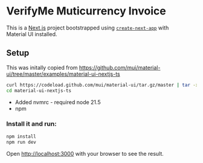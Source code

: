 # VerifyMe Muticurrency Invoice

This is a [Next.js](https://nextjs.org/) project bootstrapped using [`create-next-app`](https://github.com/vercel/next.js/tree/HEAD/packages/create-next-app) with Material UI installed.

## Setup

This was initally copied from https://github.com/mui/material-ui/tree/master/examples/material-ui-nextjs-ts

```bash
curl https://codeload.github.com/mui/material-ui/tar.gz/master | tar -xz --strip=2  material-ui-master/examples/material-ui-nextjs-ts
cd material-ui-nextjs-ts
```

- Added nvmrc - required node 21.5
- npm

### Install it and run:

```bash
npm install
npm run dev
```

Open [http://localhost:3000](http://localhost:3000) with your browser to see the result.
